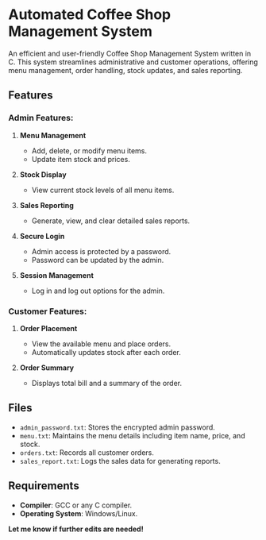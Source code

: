 # Automated Coffee Shop Management System

An efficient and user-friendly Coffee Shop Management System written in C. This system streamlines administrative and customer operations, offering menu management, order handling, stock updates, and sales reporting.

## Features

### Admin Features:
1. **Menu Management**
   - Add, delete, or modify menu items.
   - Update item stock and prices.

2. **Stock Display**
   - View current stock levels of all menu items.

3. **Sales Reporting**
   - Generate, view, and clear detailed sales reports.

4. **Secure Login**
   - Admin access is protected by a password.
   - Password can be updated by the admin.

5. **Session Management**
   - Log in and log out options for the admin.

### Customer Features:
1. **Order Placement**
   - View the available menu and place orders.
   - Automatically updates stock after each order.

2. **Order Summary**
   - Displays total bill and a summary of the order.

## Files
- `admin_password.txt`: Stores the encrypted admin password.
- `menu.txt`: Maintains the menu details including item name, price, and stock.
- `orders.txt`: Records all customer orders.
- `sales_report.txt`: Logs the sales data for generating reports.

## Requirements
- **Compiler**: GCC or any C compiler.
- **Operating System**: Windows/Linux.



**Let me know if further edits are needed!**



